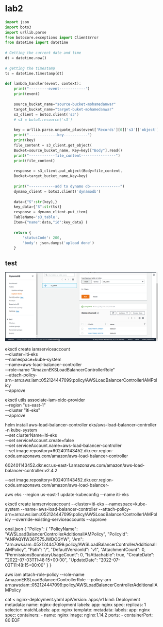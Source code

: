 # lab2 

```py
import json
import boto3
import urllib.parse
from botocore.exceptions import ClientError
from datetime import datetime

# Getting the current date and time
dt = datetime.now()

# getting the timestamp
ts = datetime.timestamp(dt)

def lambda_handler(event, context):
    print("---------event------------")
    print(event)
    
    source_bucket_name="source-bucket-mohamedanwar"
    target_bucket_name="target-buket-mohamedanwar"
    s3_client = boto3.client('s3')
    # s3 = boto3.resource('s3')
    
    key = urllib.parse.unquote_plus(event['Records'][0]['s3']['object']['key'])
    print("-------------key-----------")
    print(key)
    file_content = s3_client.get_object(
    Bucket=source_bucket_name, Key=key)["Body"].read()
    print("------------file_content----------------")
    print(file_content)
    
    response = s3_client.put_object(Body=file_content,
    Bucket=target_bucket_name,Key=key)
    
    print("------------add to dynamo db--------------")
    dynamo_client = boto3.client('dynamodb')
    
    data={"S":str(key),}
    key_data={"S":str(ts)}
    response = dynamo_client.put_item(
    TableName='s3_table',
    Item={"name":data,"id":key_data} )
   
    return {
        'statusCode': 200,
        'body': json.dumps('upload done')
    }

```

## test

![alt](./assets/Screenshot%20from%202022-07-02%2016-10-02.png)





eksctl create iamserviceaccount \
  --cluster=iti-eks \
  --namespace=kube-system \
  --name=aws-load-balancer-controller \
  --role-name "AmazonEKSLoadBalancerControllerRole" \
  --attach-policy-arn=arn:aws:iam::052124447099:policy/AWSLoadBalancerControllerIAMPolicy \
  --approve




eksctl utils associate-iam-oidc-provider \
    --region "us-east-1" \
    --cluster "iti-eks" \
    --approve


  helm install aws-load-balancer-controller eks/aws-load-balancer-controller \
  -n kube-system \
  --set clusterName=iti-eks \
  --set serviceAccount.create=false \
  --set serviceAccount.name=aws-load-balancer-controller \
  --set image.repository=602401143452.dkr.ecr.region-code.amazonaws.com/amazon/aws-load-balancer-controller


 602401143452.dkr.ecr.us-east-1.amazonaws.com/amazon/aws-load-balancer-controller:v2.4.2

 --set image.repository=602401143452.dkr.ecr.region-code.amazonaws.com/amazon/aws-load-balancer-
 
 aws eks --region us-east-1 update-kubeconfig --name iti-eks


 eksctl create iamserviceaccount --cluster=iti-eks --namespace=kube-system --name=aws-load-balancer-controller --attach-policy-arn=arn:aws:iam::052124447099:policy/AWSLoadBalancerControllerIAMPolicy --override-existing-serviceaccounts --approve



onal.json
{
    "Policy": {
        "PolicyName": "AWSLoadBalancerControllerAdditionalIAMPolicy",
        "PolicyId": "ANPAQYIW36F575JWDOGYW",
        "Arn": "arn:aws:iam::052124447099:policy/AWSLoadBalancerControllerAdditionalIAMPolicy",
        "Path": "/",
        "DefaultVersionId": "v1",
        "AttachmentCount": 0,
        "PermissionsBoundaryUsageCount": 0,
        "IsAttachable": true,
        "CreateDate": "2022-07-03T11:48:15+00:00",
        "UpdateDate": "2022-07-03T11:48:15+00:00"
    }
}


aws iam attach-role-policy --role-name AmazonEKSLoadBalancerControllerRole  --policy-arn arn:aws:iam::052124447099:policy/AWSLoadBalancerControllerAdditionalIAMPolicy


cat <<EOF > nginx-deployment.yaml
apiVersion: apps/v1
kind: Deployment
metadata:
  name: nginx-deployment
  labels:
    app: nginx
spec:
  replicas: 1
  selector:
    matchLabels:
      app: nginx
  template:
    metadata:
      labels:
        app: nginx
    spec:
      containers:
      - name: nginx
        image: nginx:1.14.2
        ports:
        - containerPort: 80
EOF